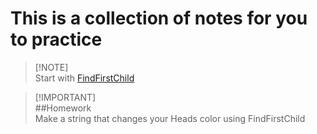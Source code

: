 # This is a collection of notes for you to practice <br />
 > [!NOTE]\
 > Start with
 > [FindFirstChild](https://github.com/Shimjapi/Notes/blob/main/FindFirstChild/All.lua)

 > [!IMPORTANT]\
 > ##Homework <br />
 > Make a string that changes your Heads color using FindFirstChild
